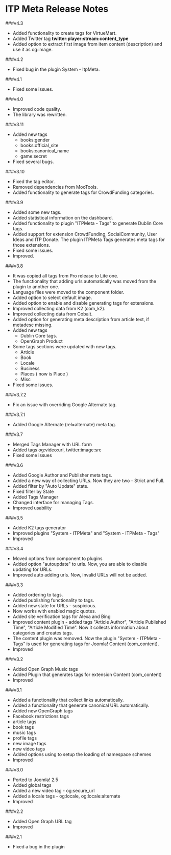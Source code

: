 ITP Meta Release Notes
==========================

###v4.3
* Added functionality to create tags for VirtueMart.
* Added Twitter tag __twitter:player:stream:content_type__
* Added option to extract first image from item content (description) and use it as og:image.

###v4.2
* Fixed bug in the plugin System - ItpMeta.

###v4.1
* Fixed some issues.

###v4.0
* Improved code quality.
* The library was rewritten.

###v3.11
* Added new tags
  * books:gender
  * books:official_site
  * books:canonical_name
  * game:secret
* Fixed several bugs.

###v3.10
* Fixed the tag editor.
* Removed dependencies from MooTools.
* Added functionality to generate tags for CrowdFunding categories.

###v3.9
* Added some new tags.
* Added statistical information on the dashboard.
* Added functionality to plugin "ITPMeta - Tags" to generate Dublin Core tags.
* Added support for extension CrowdFunding, SocialCommunity, User Ideas and ITP Donate. The plugin ITPMeta Tags generates meta tags for those extensions.
* Fixed some issues.
* Improved.

###v3.8
* It was copied all tags from Pro release to Lite one.
* The functionality that adding urls automatically was moved from the plugin to another one.
* Language files were moved to the component folder.
* Added option to select default image.
* Added option to enable and disable generating tags for extensions.
* Improved collecting data from K2 (com_k2).
* Improved collecting data from Cobalt.
* Added option for generating meta description from article text, if metadesc missing.
* Added new tags
    * Dublin Core tags.
    * OpenGraph Product
* Some tags sections were updated with new tags.
    * Article
    * Book
    * Locale
    * Business
    * Places ( now is Place )
    * Misc
* Fixed some issues.

###v3.7.2

* Fix an issue with overriding Google Alternate tag.

###v3.7.1

* Added Google Alternate (rel=alternate) meta tag.

###v3.7

* Merged Tags Manager with URL form
* Added tags og:video:url, twitter:image:src
* Fixed some issues

###v3.6

* Added Google Author and Publisher meta tags.
* Added a new way of collecting URLs. Now they are two - Strict and Full.
* Added filter by "Auto Update" state.
* Fixed filter by State
* Added Tags Manager
* Changed interface for managing Tags.
* Improved usability

###v3.5

* Added K2 tags generator
* Improved plugins "System - ITPMeta" and "System - ITPMeta - Tags"
* Improved

###v3.4

* Moved options from component to plugins
* Added option "autoupdate" to urls. Now, you are able to disable updating for URLs.
* Improved auto adding urls. Now, invalid URLs will not be added.

###v3.3

* Added ordering to tags.
* Added publishing functionality to tags.
* Added new state for URLs - suspicious.
* Now works with enabled magic quotes.
* Added site verification tags for Alexa and Bing
* Improved content plugin - added tags "Article Author", "Article Published Time", "Article Modified Time". Now it collects information about categories and creates tags.
* The content plugin was removed. Now the plugin "System - ITPMeta - Tags" is used for generating tags for Joomla! Content (com_content).
* Improved

###v3.2

* Added Open Graph Music tags
* Added Plugin that generates tags for extension Content (com_content)
* Improved

###v3.1

* Added a functionality that collect links automatically.
* Added a functionality that generate canonical URL automatically.
* Added new OpenGraph tags
 * Facebook restrictions tags
 * article tags
 * book tags
 * music tags
 * profile tags
 * new image tags
 * new video tags
* Added options using to setup the loading of namespace schemes
* Improved

###v3.0

* Ported to Joomla! 2.5
* Added global tags
* Added a new video tag - og:secure_url
* Added a locale tags - og:locale, og:locale:alternate
* Improved

###v2.2

* Added Open Graph URL tag
* Improved

###v2.1

* Fixed a bug in the plugin
